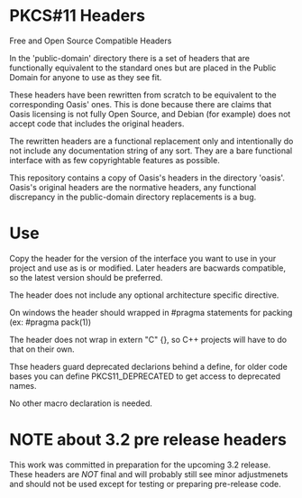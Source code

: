 # PKCS#11 Headers
Free and Open Source Compatible Headers

In the 'public-domain' directory there is a set of headers that are
functionally equivalent to the standard ones but are placed in the
Public Domain for anyone to use as they see fit.

These headers have been rewritten from scratch to be equivalent to the
corresponding Oasis' ones. This is done because there are claims that
Oasis licensing is not fully Open Source, and Debian (for example)
does not accept code that includes the original headers.

The rewritten headers are a functional replacement only and intentionally
do not include any documentation string of any sort.
They are a bare functional interface with as few copyrightable features
as possible.

This repository contains a copy of Oasis's headers in the directory 'oasis'.
Oasis's original headers are the normative headers, any functional discrepancy
in the public-domain directory replacements is a bug.

# Use

Copy the header for the version of the interface you want to use in your
project and use as is or modified. Later headers are bacwards compatible,
so the latest version should be preferred.

The header does not include any optional architecture specific directive.

On windows the header should wrapped in #pragma statements for packing
(ex: #pragma pack(1))

The header does not wrap in extern "C" {}, so C++ projects will have to do
that on their own.

Thse headers guard deprecated declarions behind a define, for older code
bases you can define PKCS11_DEPRECATED to get access to deprecated names.

No other macro declaration is needed.

# NOTE about 3.2 pre release headers

This work was committed in preparation for the upcoming 3.2 release.
These headers are *NOT* final and will probably still see minor adjustmenets
and should not be used except for testing or preparing pre-release code.
